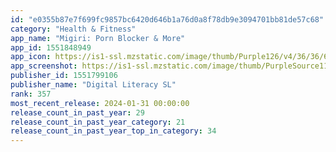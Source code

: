 ```yaml
---
id: "e0355b87e7f699fc9857bc6420d646b1a76d0a8f78db9e3094701bb81de57c68"
category: "Health & Fitness"
app_name: "Migiri: Porn Blocker & More"
app_id: 1551848949
app_icon: https://is1-ssl.mzstatic.com/image/thumb/Purple126/v4/36/36/6d/36366d95-47f3-e915-7714-41ee29eb1005/AppIcon-0-0-1x_U007epad-0-0-85-220-0.jpeg/1024x1024bb.png
app_screenshot: https://is1-ssl.mzstatic.com/image/thumb/PurpleSource116/v4/c1/4d/16/c14d16c0-7fb3-d18f-d889-a7fd21b2a78a/aabf7d16-65eb-4f3c-9f55-44edf75b6458_1284_x_2778_-_Preview_1.jpg/1284x2778bb.png
publisher_id: 1551799106
publisher_name: "Digital Literacy SL"
rank: 357
most_recent_release: 2024-01-31 00:00:00
release_count_in_past_year: 29
release_count_in_past_year_category: 21
release_count_in_past_year_top_in_category: 34
---
```

